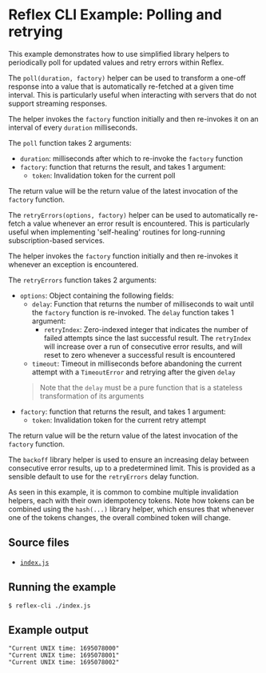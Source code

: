 # Reflex CLI Example: Polling and retrying

This example demonstrates how to use simplified library helpers to periodically poll for updated values and retry errors within Reflex.

The `poll(duration, factory)` helper can be used to transform a one-off response into a value that is automatically re-fetched at a given time interval. This is particularly useful when interacting with servers that do not support streaming responses.

The helper invokes the `factory` function initially and then re-invokes it on an interval of every `duration` milliseconds.

The `poll` function takes 2 arguments:

- `duration`: milliseconds after which to re-invoke the `factory` function
- `factory`: function that returns the result, and takes 1 argument:
    - `token`: Invalidation token for the current poll

The return value will be the return value of the latest invocation of the `factory` function.

The `retryErrors(options, factory)` helper can be used to automatically re-fetch a value whenever an error result is encountered. This is particularly useful when implementing 'self-healing' routines for long-running subscription-based services.

The helper invokes the `factory` function initially and then re-invokes it whenever an exception is encountered.

The `retryErrors` function takes 2 arguments:

- `options`: Object containing the following fields:
    - `delay`: Function that returns the number of milliseconds to wait until the `factory` function is re-invoked. The `delay` function takes 1 argument:
        - `retryIndex`: Zero-indexed integer that indicates the number of failed attempts since the last successful result. The `retryIndex` will increase over a run of consecutive error results, and will reset to zero whenever a successful result is encountered
    - `timeout`: Timeout in milliseconds before abandoning the current attempt with a `TimeoutError` and retrying after the given `delay`
    > Note that the `delay` must be a pure function that is a stateless transformation of its arguments
- `factory`: function that returns the result, and takes 1 argument:
    - `token`: Invalidation token for the current retry attempt

The return value will be the return value of the latest invocation of the `factory` function.

The `backoff` library helper is used to ensure an increasing delay between consecutive error results, up to a predetermined limit. This is provided as a sensible default to use for the `retryErrors` delay function.

As seen in this example, it is common to combine multiple invalidation helpers, each with their own idempotency tokens. Note how tokens can be combined using the `hash(...)` library helper, which ensures that whenever one of the tokens changes, the overall combined token will change.

## Source files

- [`index.js`](./index.js)

## Running the example

```shell
$ reflex-cli ./index.js
```

## Example output

```
"Current UNIX time: 1695078000"
"Current UNIX time: 1695078001"
"Current UNIX time: 1695078002"
```
